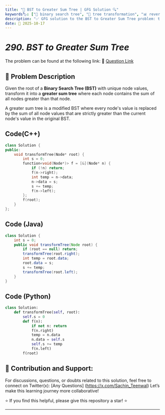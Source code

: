 ```yaml
---
title: "🌳 BST to Greater Sum Tree | GFG Solution 🔍"
keywords🏷️: ["🌳 binary search tree", "🔄 tree transformation", "📊 reverse inorder", "🎯 greater sum tree", "📘 GFG", "🏁 competitive programming", "📚 DSA"]
description: "✅ GFG solution to the BST to Greater Sum Tree problem: transform each node to contain sum of all greater nodes using reverse inorder traversal. 🚀"
date: 📅 2025-10-17
---
```


# *290. BST to Greater Sum Tree*

The problem can be found at the following link: 🔗 [Question Link](https://www.geeksforgeeks.org/problems/bst-to-greater-sum-tree/1)

## **🧩 Problem Description**

Given the root of a **Binary Search Tree (BST)** with unique node values, transform it into a **greater sum tree** where each node contains the sum of all nodes greater than that node.

A greater sum tree is a modified BST where every node's value is replaced by the sum of all node values that are strictly greater than the current node's value in the original BST.


## Code(C++)
```cpp
class Solution {
public:
    void transformTree(Node* root) {
        int s = 0;
        function<void(Node*)> f = [&](Node* n) {
            if (!n) return;
            f(n->right);
            int temp = n->data;
            n->data = s;
            s += temp;
            f(n->left);
        };
        f(root);
    }
};
```

## Code (Java)

```java
class Solution {
    int s = 0;
    public void transformTree(Node root) {
        if (root == null) return;
        transformTree(root.right);
        int temp = root.data;
        root.data = s;
        s += temp;
        transformTree(root.left);
    }
}
```

## Code (Python)

```python
class Solution:
    def transformTree(self, root):
        self.s = 0
        def f(n):
            if not n: return
            f(n.right)
            temp = n.data
            n.data = self.s
            self.s += temp
            f(n.left)
        f(root)
```



## 🎯 **Contribution and Support:**

For discussions, questions, or doubts related to this solution, feel free to connect on Twitter(x): [Any Questions] (https://x.com/Sachin_Teenwal) Let’s make this learning journey more collaborative!

⭐ If you find this helpful, please give this repository a star! ⭐

---
